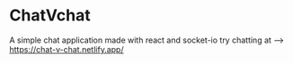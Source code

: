 # ChatVchat
A simple chat application made with react and socket-io
try chatting at --> https://chat-v-chat.netlify.app/
